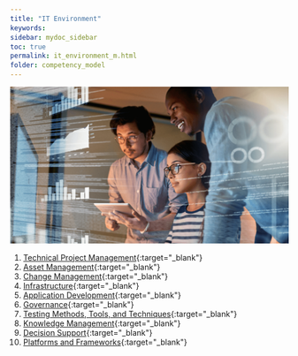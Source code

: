 ```yaml
---
title: "IT Environment"
keywords: 
sidebar: mydoc_sidebar
toc: true
permalink: it_environment_m.html
folder: competency_model
---
```


![IT Environment](media/it_environment_m_001.png)

1. [Technical Project Management](technical_pm.md){:target="_blank"}
2. [Asset Management](asset_management.md){:target="_blank"}
3. [Change Management](change_management.md){:target="_blank"}
4. [Infrastructure](infrastructure.md){:target="_blank"}
5. [Application Development](application_development.md){:target="_blank"}
6. [Governance](governance_cm.md){:target="_blank"}
7. [Testing Methods, Tools, and Techniques](tmtt.md){:target="_blank"}
8. [Knowledge Management](knowledge_management.md){:target="_blank"}
9. [Decision Support](decision_support.md){:target="_blank"}
10. [Platforms and Frameworks](platforms_and_frameworks.md){:target="_blank"}